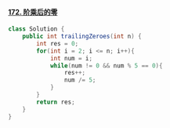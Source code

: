 #### [172. 阶乘后的零](https://leetcode-cn.com/problems/factorial-trailing-zeroes/)

``` java 
class Solution {
    public int trailingZeroes(int n) {
        int res = 0;
        for(int i = 2; i <= n; i++){
            int num = i;
            while(num != 0 && num % 5 == 0){
                res++;
                num /= 5;
            }
        }
        return res;
    }
}
```

 
 
